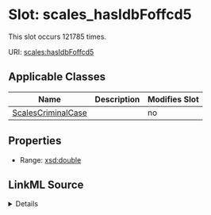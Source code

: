 

# Slot: scales_hasIdbFoffcd5




This slot occurs 121785 times.


URI: [scales:hasIdbFoffcd5](http://schemas.scales-okn.org/rdf/scales#hasIdbFoffcd5)



<!-- no inheritance hierarchy -->





## Applicable Classes

| Name | Description | Modifies Slot |
| --- | --- | --- |
| [ScalesCriminalCase](../classes/ScalesCriminalCase.md) |  |  no  |







## Properties

* Range: [xsd:double](http://www.w3.org/2001/XMLSchema#double)







## LinkML Source

<details>

```yaml
name: scales_hasIdbFoffcd5
from_schema: okns:scales-kg
rank: 1000
slot_uri: scales:hasIdbFoffcd5
alias: scales_hasIdbFoffcd5
domain_of:
- scales_CriminalCase
range: double

```
</details>